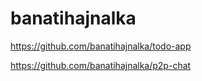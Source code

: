 # banatihajnalka

https://github.com/banatihajnalka/todo-app

https://github.com/banatihajnalka/p2p-chat
